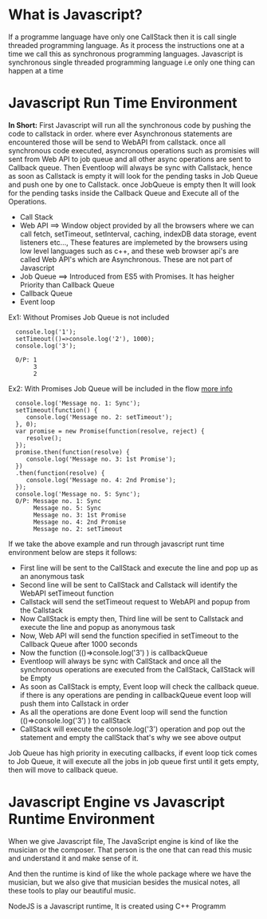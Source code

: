 # What is Javascript?

If a programme language have only one CallStack then it is call single threaded programming language. 
As it process the instructions one at a time we call this as synchronous programming languages. 
Javascript is synchronous single threaded programming language i.e only one thing can happen at a time

# Javascript Run Time Environment

**In Short:** First Javascript will run all the synchronous code by pushing the code to callstack in order. where ever Asynchronous statements are encountered those will be send to WebAPI from callstack. once all synchronous code executed, asyncronous operations such as promisies will sent from Web API to job queue and all other async operations are sent to Callback queue. Then Eventloop will always be sync with Callstack, hence as soon as Callstack is empty it will look for the pending tasks in Job Queue and push one by one to Callstack. once JobQueue is empty then It will look for the pending tasks inside the Callback Queue and Execute all of the Operations.

- Call Stack
- Web API ==> Window object provided by all the browsers where we can call fetch, setTimeout, setInterval, caching, indexDB data storage, event listeners etc...,
  These features are implemeted by the browsers using low level languages such as c++, and these web browser api's are called  Web API's which are Asynchronous. These are not part of Javascript
- Job Queue ==> Introduced from ES5 with Promises. It has heigher Priority than Callback Queue
- Callback Queue
- Event loop

Ex1: Without Promises Job Queue is not included
```
  console.log('1');
  setTimeout(()=>console.log('2'), 1000);
  console.log('3');
  
  O/P: 1
       3
       2
```
Ex2: With Promises Job Queue will be included in the flow [more info](https://medium.com/@Rahulx1/understanding-event-loop-call-stack-event-job-queue-in-javascript-63dcd2c71ecd)
```
  console.log('Message no. 1: Sync');
  setTimeout(function() {
     console.log('Message no. 2: setTimeout');
  }, 0);
  var promise = new Promise(function(resolve, reject) {
     resolve();
  });
  promise.then(function(resolve) {
     console.log('Message no. 3: 1st Promise');
  })
  .then(function(resolve) {
     console.log('Message no. 4: 2nd Promise');
  });
  console.log('Message no. 5: Sync');
  O/P: Message no. 1: Sync
       Message no. 5: Sync
       Message no. 3: 1st Promise
       Message no. 4: 2nd Promise
       Message no. 2: setTimeout
```
If we take the above example and run through javascript runt time environment below are steps it follows:

- First line will be sent to the CallStack and execute the line and pop up as an anonymous task
- Second line will be sent to CallStack and Callstack will identify the WebAPI setTimeout function
- Callstack will send the setTimeout request to WebAPI and popup from the Callstack
- Now CallStack is empty then, Third line will be sent to Callstack and execute the line and popup as anonymous task
- Now, Web API will send the function specified in setTimeout to the Callback Queue after 1000 seconds
- Now the function (()=>console.log('3') ) is callbackQueue
- Eventloop will always be sync with CallStack and once all the synchronous operations are executed from the CallStack, CallStack will be Empty
- As soon as CallStack is empty, Event loop will check the callback queue. if there is any operations are pending in callbackQueue event loop will push them into Callstack in order
- As all the operations are done Event loop will send the function (()=>console.log('3') ) to callStack 
- CallStack will execute the console.log('3') operation and pop out the statement and empty the callStack that's why we see above output

Job Queue has high priority in executing callbacks, if event loop tick comes to Job Queue, it will execute all the jobs in job queue first until it gets empty, then will move to callback queue.

# Javascript Engine vs Javascript Runtime Environment
When we give Javascript file, The JavaScript engine is kind of like the musician or the composer. That person is the one that can read this music and understand it and make sense of it.

And then the runtime is kind of like the whole package where we have the musician, but we also give that musician besides the musical notes, all these tools to play our beautiful music.

NodeJS is a Javascript runtime, It is created using C++ Programm
